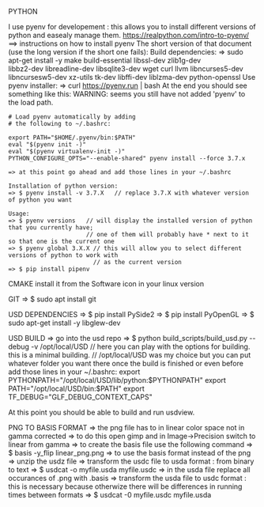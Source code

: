PYTHON

I use pyenv for developement : this allows you to install different versions of python and easealy manage them.
https://realpython.com/intro-to-pyenv/  ==> instructions on  how to install pyenv
The short version of that document (use the long version if the short one fails):
    Build dependencies:
    => sudo apt-get install -y make build-essential libssl-dev zlib1g-dev \
libbz2-dev libreadline-dev libsqlite3-dev wget curl llvm libncurses5-dev \
libncursesw5-dev xz-utils tk-dev libffi-dev liblzma-dev python-openssl
    Use pyenv installer:
    => curl https://pyenv.run | bash
    At the end you should see something like this:
    WARNING: seems you still have not added 'pyenv' to the load path.

    # Load pyenv automatically by adding
    # the following to ~/.bashrc:

    export PATH="$HOME/.pyenv/bin:$PATH"
    eval "$(pyenv init -)"
    eval "$(pyenv virtualenv-init -)"
    PYTHON_CONFIGURE_OPTS="--enable-shared" pyenv install --force 3.7.x
    
    => at this point go ahead and add those lines in your ~/.bashrc
    
    Installation of python version:
    => $ pyenv install -v 3.7.X   // replace 3.7.X with whatever version of python you want
    
    Usage:
    => $ pyenv versions   // will display the installed version of python that you currently have; 
                          // one of them will probably have * next to it so that one is the current one
    => $ pyenv global 3.X.X // this will allow you to select different versions of python to work with 
                            // as the current version
    => $ pip install pipenv
    
CMAKE
    install it from the Software icon in your linux version

GIT
    => $ sudo apt install git
    
USD DEPENDENCIES
    => $ pip install PySide2
    => $ pip install PyOpenGL
    => $ sudo apt-get install -y libglew-dev
    
USD BUILD
    => go into the usd repo
    => $ python build_scripts/build_usd.py --debug -v /opt/local/USD // here you can play with the options for building. this is a minimal building.
                                                                     // /opt/local/USD was my choice but you can put whatever folder you want there
    once the build is finished or even before add those lines in your ~/.bashrc:
        export PYTHONPATH="/opt/local/USD/lib/python:$PYTHONPATH"
        export PATH="/opt/local/USD/bin:$PATH"
        export TF_DEBUG="GLF_DEBUG_CONTEXT_CAPS"

At this point you should be able to build and run usdview.

PNG TO BASIS FORMAT
    => the png file has to in linear color space not in gamma corrected
        => to do this open gimp and in Image->Precision switch to linear from gamma
    => to create the basis file use the following command
        => $ basis -y_flip linear_png.png
    => to use the basis format instead of the png
        => unzip the usdz file
        => transform the usdc file to usda format : from binary to text
            => $ usdcat -o myfile.usda myfile.usdc
            => in the usda file replace all occurances of .png with .basis
        => transform the usda file to usdc format : this is necessary because otherwize there will be differences in running times between formats
            => $ usdcat -0 myfile.usdc myfile.usda





